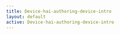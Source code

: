 ```yaml
---
title: Device-hai-authoring-device-intro
layout: default
active: Device-hai-authoring-device-intro
---
```


